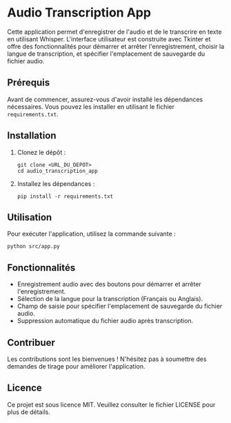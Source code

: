 # Audio Transcription App

Cette application permet d'enregistrer de l'audio et de le transcrire en texte en utilisant Whisper. L'interface utilisateur est construite avec Tkinter et offre des fonctionnalités pour démarrer et arrêter l'enregistrement, choisir la langue de transcription, et spécifier l'emplacement de sauvegarde du fichier audio.

## Prérequis

Avant de commencer, assurez-vous d'avoir installé les dépendances nécessaires. Vous pouvez les installer en utilisant le fichier `requirements.txt`.

## Installation

1. Clonez le dépôt :
   ```
   git clone <URL_DU_DEPOT>
   cd audio_transcription_app
   ```

2. Installez les dépendances :
   ```
   pip install -r requirements.txt
   ```

## Utilisation

Pour exécuter l'application, utilisez la commande suivante :

```
python src/app.py
```

## Fonctionnalités

- Enregistrement audio avec des boutons pour démarrer et arrêter l'enregistrement.
- Sélection de la langue pour la transcription (Français ou Anglais).
- Champ de saisie pour spécifier l'emplacement de sauvegarde du fichier audio.
- Suppression automatique du fichier audio après transcription.

## Contribuer

Les contributions sont les bienvenues ! N'hésitez pas à soumettre des demandes de tirage pour améliorer l'application.

## Licence

Ce projet est sous licence MIT. Veuillez consulter le fichier LICENSE pour plus de détails.